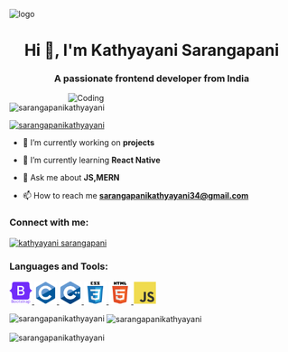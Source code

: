 ![logo](https://github.com/sarangapanikathyayani/sarangapanikathyayani/blob/main/Black%20Liquid%20Minimalist%20Daily%20Quotes%20LinkedIn%20Banner%20(2).png)
<h1 align="center">Hi 👋, I'm Kathyayani Sarangapani</h1>
<h3 align="center">A passionate frontend developer from India</h3>
<img align="right" alt="Coding" width="400" src="https://gifdb.com/images/high/umiko-ahagon-desktop-programming-eg5f8g2281ekfhde.webp">
<p align="left"> <img src="https://komarev.com/ghpvc/?username=sarangapanikathyayani&label=Profile%20views&color=0e75b6&style=flat" alt="sarangapanikathyayani" /> </p>

<p align="left"> <a href="https://github.com/ryo-ma/github-profile-trophy"><img src="https://github-profile-trophy.vercel.app/?username=sarangapanikathyayani" alt="sarangapanikathyayani" /></a> </p>

- 🔭 I’m currently working on **projects**

- 🌱 I’m currently learning **React Native**

- 💬 Ask me about **JS,MERN**

- 📫 How to reach me **sarangapanikathyayani34@gmail.com**

<h3 align="left">Connect with me:</h3>
<p align="left">
<a href="https://linkedin.com/in/kathyayani sarangapani" target="blank"><img align="center" src="https://raw.githubusercontent.com/rahuldkjain/github-profile-readme-generator/master/src/images/icons/Social/linked-in-alt.svg" alt="kathyayani sarangapani" height="30" width="40" /></a>
</p>

<h3 align="left">Languages and Tools:</h3>
<p align="left"> <a href="https://getbootstrap.com" target="_blank" rel="noreferrer"> <img src="https://raw.githubusercontent.com/devicons/devicon/master/icons/bootstrap/bootstrap-plain-wordmark.svg" alt="bootstrap" width="40" height="40"/> </a> <a href="https://www.cprogramming.com/" target="_blank" rel="noreferrer"> <img src="https://raw.githubusercontent.com/devicons/devicon/master/icons/c/c-original.svg" alt="c" width="40" height="40"/> </a> <a href="https://www.w3schools.com/cpp/" target="_blank" rel="noreferrer"> <img src="https://raw.githubusercontent.com/devicons/devicon/master/icons/cplusplus/cplusplus-original.svg" alt="cplusplus" width="40" height="40"/> </a> <a href="https://www.w3schools.com/css/" target="_blank" rel="noreferrer"> <img src="https://raw.githubusercontent.com/devicons/devicon/master/icons/css3/css3-original-wordmark.svg" alt="css3" width="40" height="40"/> </a> <a href="https://www.w3.org/html/" target="_blank" rel="noreferrer"> <img src="https://raw.githubusercontent.com/devicons/devicon/master/icons/html5/html5-original-wordmark.svg" alt="html5" width="40" height="40"/> </a> <a href="https://developer.mozilla.org/en-US/docs/Web/JavaScript" target="_blank" rel="noreferrer"> <img src="https://raw.githubusercontent.com/devicons/devicon/master/icons/javascript/javascript-original.svg" alt="javascript" width="40" height="40"/> </a> </p>

<p><img align="left" src="https://github-readme-stats.vercel.app/api/top-langs?username=sarangapanikathyayani&show_icons=true&locale=en&layout=compact" alt="sarangapanikathyayani" /></p>

<p>&nbsp;<img align="center" src="https://github-readme-stats.vercel.app/api?username=sarangapanikathyayani&show_icons=true&locale=en" alt="sarangapanikathyayani" /></p>

<p><img align="center" src="https://github-readme-streak-stats.herokuapp.com/?user=sarangapanikathyayani&" alt="sarangapanikathyayani" /></p>

